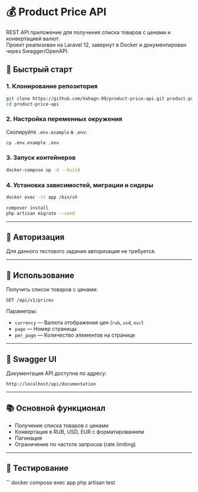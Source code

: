 # 💰 Product Price API

REST API приложение для получения списка товаров с ценами и конвертацией валют.  
Проект реализован на Laravel 12, завернут в Docker и документирован через Swagger/OpenAPI.

## 🚀 Быстрый старт

### 1. Клонирование репозитория

```bash
git clone https://github.com/Vahagn-99/product-price-api.git product-price-api
cd product-price-api
```

### 2. Настройка переменных окружения

Скопируйте `.env.example` в `.env`:

```bash
cp .env.example .env
```

### 3. Запуск контейнеров

```bash
docker-compose up -d --build
```

### 4. Установка зависимостей, миграции и сидеры

```bash
docker exec -it app /bin/sh

composer install
php artisan migrate --seed
```

---

## 🔐 Авторизация

Для данного тестового задания авторизация не требуется.

---

## 📘 Использование

Получить список товаров с ценами:

```
GET /api/v1/prices
```

Параметры:
- `currency` — Валюта отображения цен (`rub`, `usd`, `eur`)
- `page` — Номер страницы
- `per_page` — Количество элементов на странице

---

## 🧪 Swagger UI

Документация API доступна по адресу:

```
http://localhost/api/documentation
```

---


## 📚 Основной функционал

- Получение списка товаров с ценами
- Конвертация в RUB, USD, EUR с форматированием
- Пагинация
- Ограничение по частоте запросов (rate limiting)

---

## 🧪 Тестирование

՝՝՝
docker compose exec app php artisan test
```